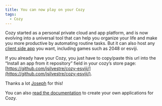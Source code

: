 ```yaml
---
title: You can now play on your Cozy
tags:
  - Cozy
---
```


Cozy started as a personal private cloud and app platform, and is now evolving into a universal tool that can help you organize your life and make you more productive by automating routine tasks. But it can also host any [client side app](https://blog.cozycloud.cc/post/2016/02/18/Client-Side-applications) you want, including games such as 2048 or esviji.

If you already have your Cozy, you just have to copy/paste this url into the “Install an app from it repository” field in your cozy’s store page: [https://github.com/jsilvestre/cozy-esviji/](https://github.com/jsilvestre/cozy-esviji/).

Thanks a lot [Joseph](https://github.com/jsilvestre) for this!

You can also [read the documentation](https://dev.cozy.io/clientsideapp.html) to create your own applications for Cozy.
